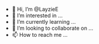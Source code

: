 - 👋 Hi, I’m @LayzieE
- 👀 I’m interested in ...
- 🌱 I’m currently learning ...
- 💞️ I’m looking to collaborate on ...
- 📫 How to reach me ...

<!---
LayzieE/LayzieE is a ✨ special ✨ repository because its `README.md` (this file) appears on your GitHub profile.
You can click the Preview link to take a look at your changes.
--->

